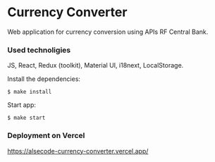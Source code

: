 ### <h1>Currency Converter</h1>
Web application for currency conversion using APIs RF Central Bank.

### Used technoligies
JS, React, Redux (toolkit), Material UI, i18next, LocalStorage.

Install the dependencies:
```
$ make install
```
Start app:
```
$ make start
```

### Deployment on Vercel
https://alsecode-currency-converter.vercel.app/

